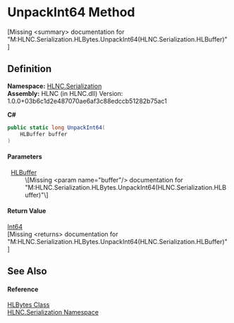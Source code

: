 # UnpackInt64 Method


\[Missing &lt;summary&gt; documentation for "M:HLNC.Serialization.HLBytes.UnpackInt64(HLNC.Serialization.HLBuffer)"\]



## Definition
**Namespace:** <a href="N_HLNC_Serialization">HLNC.Serialization</a>  
**Assembly:** HLNC (in HLNC.dll) Version: 1.0.0+03b6c1d2e487070ae6af3c88edccb51282b75ac1

**C#**
``` C#
public static long UnpackInt64(
	HLBuffer buffer
)
```



#### Parameters
<dl><dt>  <a href="T_HLNC_Serialization_HLBuffer">HLBuffer</a></dt><dd>\[Missing &lt;param name="buffer"/&gt; documentation for "M:HLNC.Serialization.HLBytes.UnpackInt64(HLNC.Serialization.HLBuffer)"\]</dd></dl>

#### Return Value
<a href="https://learn.microsoft.com/dotnet/api/system.int64" target="_blank" rel="noopener noreferrer">Int64</a>  
\[Missing &lt;returns&gt; documentation for "M:HLNC.Serialization.HLBytes.UnpackInt64(HLNC.Serialization.HLBuffer)"\]

## See Also


#### Reference
<a href="T_HLNC_Serialization_HLBytes">HLBytes Class</a>  
<a href="N_HLNC_Serialization">HLNC.Serialization Namespace</a>  
